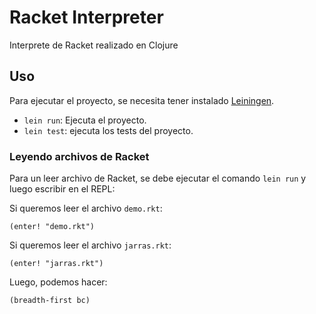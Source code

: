# Racket Interpreter

Interprete de Racket realizado en Clojure

## Uso

Para ejecutar el proyecto, se necesita tener instalado [Leiningen](https://leiningen.org/).

- `lein run`: Ejecuta el proyecto.
- `lein test`: ejecuta los tests del proyecto.

### Leyendo archivos de Racket

Para un leer archivo de Racket, se debe ejecutar el comando `lein run` y luego escribir en el REPL:

Si queremos leer el archivo `demo.rkt`:

```
(enter! "demo.rkt")
```

Si queremos leer el archivo `jarras.rkt`:

```
(enter! "jarras.rkt")
```

Luego, podemos hacer:

```
(breadth-first bc)
```